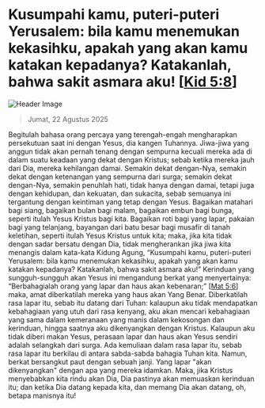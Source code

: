 
# Kusumpahi kamu, puteri-puteri Yerusalem: bila kamu menemukan kekasihku, apakah yang akan kamu katakan kepadanya? Katakanlah, bahwa sakit asmara aku! [[Kid 5:8](http://alkitab.sabda.org/?Kid%205:8)]

![Header Image](https://alkitab.app/slice/sunrise.jpg)

> Jumat, 22 Agustus 2025

Begitulah bahasa orang percaya yang terengah-engah mengharapkan persekutuan saat ini dengan Yesus, dia kangen Tuhannya. Jiwa-jiwa yang anggun tidak akan pernah tenang dengan sempurna kecuali mereka ada di dalam suatu keadaan yang dekat dengan Kristus; sebab ketika mereka jauh dari Dia, mereka kehilangan damai. Semakin dekat dengan-Nya, semakin dekat dengan ketenangan yang sempurna dari surga; semakin dekat dengan-Nya, semakin penuhlah hati, tidak hanya dengan damai, tetapi juga dengan kehidupan, dan kekuatan, dan sukacita, sebab semuanya ini tergantung dengan keintiman yang tetap dengan Yesus. Bagaikan matahari bagi siang, bagaikan bulan bagi malam, bagaikan embun bagi bunga, seperti itulah Yesus Kristus bagi kita. Bagaikan roti bagi yang lapar, pakaian bagi yang telanjang, bayangan dari batu besar bagi musafir di tanah keletihan, seperti itulah Yesus Kristus untuk kita; maka, jika kita tidak dengan sadar bersatu dengan Dia, tidak mengherankan jika jiwa kita menangis dalam kata-kata Kidung Agung, “Kusumpahi kamu, puteri-puteri Yerusalem: bila kamu menemukan kekasihku, apakah yang akan kamu katakan kepadanya? Katakanlah, bahwa sakit asmara aku!” Kerinduan yang sungguh-sungguh akan Yesus ini mengandung berkat yang menyertainya: “Berbahagialah orang yang lapar dan haus akan kebenaran;” [[Mat 5:6](http://alkitab.sabda.org/?Mat%205:6)] maka, amat diberkatilah mereka yang haus akan Yang Benar. Diberkatilah rasa lapar itu, sebab itu datang dari Tuhan: kalaupun aku tidak mendapatkan kebahagiaan yang utuh dari rasa kenyang, aku akan mencari kebahagiaan yang sama dalam kemeranaan yang manis dalam kekosongan dan kerinduan, hingga saatnya aku dikenyangkan dengan Kristus. Kalaupun aku tidak diberi makan Yesus, perasaan lapar dan haus akan Yesus sendiri adalah selangkah dari surga. Ada kemuliaan dalam rasa lapar itu, sebab rasa lapar itu berkilau di antara sabda-sabda bahagia Tuhan kita. Namun, berkat bersangkut paut dengan sebuah janji. Yang lapar "akan dikenyangkan" dengan apa yang mereka idamkan. Maka, jika Kristus menyebabkan kita rindu akan Dia, Dia pastinya akan memuaskan kerinduan itu; dan ketika Dia datang kepada kita, dan memang Dia akan datang, oh, betapa manisnya itu!
    